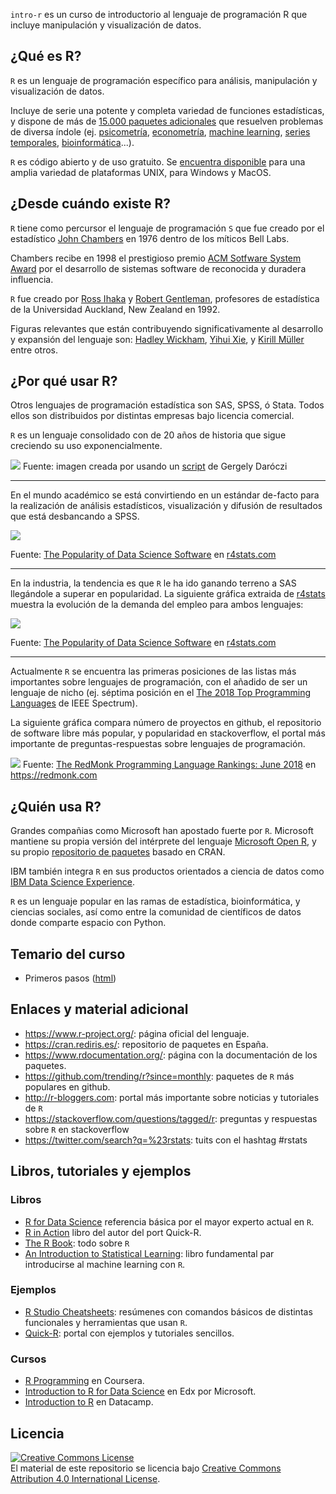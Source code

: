 `intro-r` es un curso de introductorio al lenguaje de programación R que incluye manipulación y visualización de datos.

¿Qué es R?
----------

`R` es un lenguaje de programación específico para análisis, manipulación y visualización de datos.

Incluye de serie una potente y completa variedad de funciones estadísticas, y dispone de más de [15.000 paquetes adicionales](https://www.rdocumentation.org/) que resuelven problemas de diversa índole (ej. [psicometría](https://www.rdocumentation.org/taskviews#Psychometrics), [econometría](https://www.rdocumentation.org/taskviews#Econometrics), [machine learning](https://www.rdocumentation.org/taskviews#MachineLearning), [series temporales](https://www.rdocumentation.org/taskviews#TimeSeries), [bioinformática](https://www.bioconductor.org/)...).

`R` es código abierto y de uso gratuito. Se [encuentra disponible](https://www.r-project.org/) para una amplia variedad de plataformas UNIX, para Windows y MacOS.

¿Desde cuándo existe R?
-----------------------

`R` tiene como percursor el lenguaje de programación `S` que fue creado por el estadístico [John Chambers](https://statistics.stanford.edu/people/john-chambers) en 1976 dentro de los míticos Bell Labs.

Chambers recibe en 1998 el prestigioso premio [ACM Sotfware System Award](https://en.wikipedia.org/wiki/ACM_Software_System_Award) por el desarrollo de sistemas software de reconocida y duradera influencia.

`R` fue creado por [Ross Ihaka](https://www.stat.auckland.ac.nz/~ihaka/) y [Robert Gentleman](https://en.wikipedia.org/wiki/Robert_Gentleman_(statistician)), profesores de estadística de la Universidad Auckland, New Zealand en 1992.

Figuras relevantes que están contribuyendo significativamente al desarrollo y expansión del lenguaje son: [Hadley Wickham](http://hadley.nz/), [Yihui Xie](https://yihui.name/en/), y [Kirill Müller](http://krlmlr.github.io/) entre otros.

¿Por qué usar R?
----------------

Otros lenguajes de programación estadística son SAS, SPSS, ó Stata. Todos ellos son distribuidos por distintas empresas bajo licencia comercial.

`R` es un lenguaje consolidado con de 20 años de historia que sigue creciendo su uso exponencialmente.

![](https://gist.githubusercontent.com/daroczig/3cf06d6db4be2bbe3368/raw/d16b3da080c149c88b5fd9722d3c3c02e4c8644d/number-of-submitted-packages-to-CRAN.png) Fuente: imagen creada por usando un [script](https://gist.github.com/daroczig/3cf06d6db4be2bbe3368#file-get-data-r) de Gergely Daróczi

------------------------------------------------------------------------

En el mundo académico se está convirtiendo en un estándar de-facto para la realización de análisis estadísticos, visualización y difusión de resultados que está desbancando a SPSS.

![](https://i0.wp.com/r4stats.com/wp-content/uploads/2017/06/Fig_2d_ScholarlyImpact2016.png)

Fuente: [The Popularity of Data Science Software](http://r4stats.com/articles/popularity/) en [r4stats.com](http://r4stats.com)

------------------------------------------------------------------------

En la industria, la tendencia es que `R` le ha ido ganando terreno a SAS llegándole a superar en popularidad. La siguiente gráfica extraida de [r4stats](http://r4stats.com) muestra la evolución de la demanda del empleo para ambos lenguajes:

![](https://i1.wp.com/r4stats.com/wp-content/uploads/2017/02/Fig-1c-R-v-SAS-2017-02-18.png)

Fuente: [The Popularity of Data Science Software](http://r4stats.com/articles/popularity/) en [r4stats.com](http://r4stats.com)

------------------------------------------------------------------------

Actualmente `R` se encuentra las primeras posiciones de las listas más importantes sobre lenguajes de programación, con el añadido de ser un lenguaje de nicho (ej. séptima posición en el [The 2018 Top Programming Languages](https://spectrum.ieee.org/at-work/innovation/the-2018-top-programming-languages) de IEEE Spectrum).

La siguiente gráfica compara número de proyectos en github, el repositorio de software libre más popular, y popularidad en stackoverflow, el portal más importante de preguntas-respuestas sobre lenguajes de programación.

![](http://sogrady-media.redmonk.com/sogrady/files/2018/08/lang.rank_.618-1.png) Fuente: [The RedMonk Programming Language Rankings: June 2018](https://redmonk.com/sogrady/2018/08/10/language-rankings-6-18/) en <https://redmonk.com>

¿Quién usa R?
-------------

Grandes compañias como Microsoft han apostado fuerte por `R`. Microsoft mantiene su propia versión del intérprete del lenguaje [Microsoft Open R](https://mran.microsoft.com/open), y su propio [repositorio de paquetes](https://mran.microsoft.com/) basado en CRAN.

IBM también integra `R` en sus productos orientados a ciencia de datos como [IBM Data Science Experience](IBM%20Data%20Science%20Experience).

`R` es un lenguaje popular en las ramas de estadística, bioinformática, y ciencias sociales, así como entre la comunidad de científicos de datos donde comparte espacio con Python.

Temario del curso
-----------------

-   Primeros pasos ([html](https://htmlpreview.github.io/?https://github.com/phaya/intro-r/blob/devel/01-basic-r.html))

Enlaces y material adicional
----------------------------

-   <https://www.r-project.org/>: página oficial del lenguaje.
-   <https://cran.rediris.es/>: repositorio de paquetes en España.
-   <https://www.rdocumentation.org/>: página con la documentación de los paquetes.
-   <https://github.com/trending/r?since=monthly>: paquetes de `R` más populares en github.
-   <http://r-bloggers.com>: portal más importante sobre noticias y tutoriales de `R`
-   <https://stackoverflow.com/questions/tagged/r>: preguntas y respuestas sobre `R` en stackoverflow
-   <https://twitter.com/search?q=%23rstats>: tuits con el hashtag \#rstats

Libros, tutoriales y ejemplos
-----------------------------

### Libros

-   [R for Data Science](http://r4ds.had.co.nz/) referencia básica por el mayor experto actual en `R`.
-   [R in Action](ftp://ftp.micronet-rostov.ru/linux-support/books/programming/R/Kabacoff%20Robert%20I.%20-%20R%20in%20Action%20-%202011.pdf) libro del autor del port Quick-R.
-   [The R Book](https://www.cs.upc.edu/~robert/teaching/estadistica/TheRBook.pdf): todo sobre `R`
-   [An Introduction to Statistical Learning](http://www-bcf.usc.edu/~gareth/ISL/ISLR%20First%20Printing.pdf): libro fundamental par introducirse al machine learning con `R`.

### Ejemplos

-   [R Studio Cheatsheets](https://www.rstudio.com/resources/cheatsheets/): resúmenes con comandos básicos de distintas funcionales y herramientas que usan `R`.
-   [Quick-R](https://www.statmethods.net/index.html): portal con ejemplos y tutoriales sencillos.

### Cursos

-   [R Programming](https://www.coursera.org/learn/r-programming) en Coursera.
-   [Introduction to R for Data Science](https://www.edx.org/es/course/introduction-r-data-science) en Edx por Microsoft.
-   [Introduction to R](https://www.datacamp.com/courses/free-introduction-to-r) en Datacamp.

Licencia
--------

<a rel="license" href="http://creativecommons.org/licenses/by/4.0/"><img alt="Creative Commons License" style="border-width:0" src="https://i.creativecommons.org/l/by/4.0/88x31.png" /></a><br />El material de este repositorio se licencia bajo <a rel="license" href="http://creativecommons.org/licenses/by/4.0/">Creative Commons Attribution 4.0 International License</a>.
